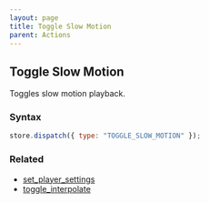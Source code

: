 ```yaml
---
layout: page
title: Toggle Slow Motion
parent: Actions
---
```


## Toggle Slow Motion

Toggles slow motion playback.

### Syntax

```js
store.dispatch({ type: "TOGGLE_SLOW_MOTION" });
```

### Related

- [set_player_settings](./set_player_settings.md)
- [toggle_interpolate](./toggle_interpolate.md)
